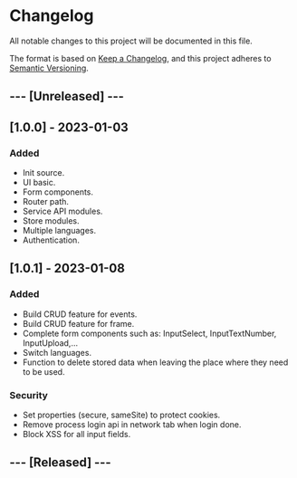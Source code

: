 # Changelog
All notable changes to this project will be documented in this file.

The format is based on [Keep a Changelog](https://keepachangelog.com/en/1.0.0/),
and this project adheres to [Semantic Versioning](https://semver.org/spec/v2.0.0.html).

## --- [Unreleased] ---
## [1.0.0] - 2023-01-03

### Added
- Init source.
- UI basic.
- Form components.
- Router path.
- Service API modules.
- Store modules.
- Multiple languages.
- Authentication.


## [1.0.1] - 2023-01-08
### Added
- Build CRUD feature for events.
- Build CRUD feature for frame.
- Complete form components such as: InputSelect, InputTextNumber, InputUpload,...
- Switch languages.
- Function to delete stored data when leaving the place where they need to be used.

### Security
- Set properties (secure, sameSite) to protect cookies.
- Remove process login api in network tab when login done.
- Block XSS for all input fields.


## --- [Released] ---

